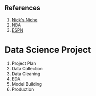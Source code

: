 ## References 
1. [Nick's Niche](https://www.youtube.com/watch?v=GLhRlY-3QwE&t=1269s)
2. [NBA](https://www.nba.com/stats/players/traditional?SeasonType=Regular+Season&PerMode=Totals)
3. [ESPN](https://www.espn.com/nba/stats/player/_/season/2023/seasontype/2)
# Data Science Project
1. Project Plan
2. Data Collection
3. Data Cleaning
4. EDA
5. Model Building
6. Production
